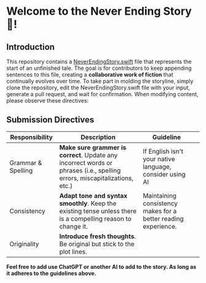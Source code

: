 # Welcome to the Never Ending Story 📜!
## Introduction

This repository contains a [NeverEndingStory.swift](https://github.com/username/NeverEndingStory/blob/main/NeverEndingStory.swift) file that represents the start of an unfinished tale. The goal is for contributors to keep appending sentences to this file, creating a **collaborative work of fiction** that continually evolves over time. To take part in molding the storyline, simply clone the repository, edit the NeverEndingStory.swift file with your input, generate a pull request, and wait for confirmation. When modifying content, please observe these directives:

## Submission Directives

| Responsibility | Description                               | Guideline                      |                                                             |
| ---             | ---                                       | ---                                  | ---                                                                        |
| Grammar & Spelling | **Make sure grammer is correct**. Update any incorrect words or phrases (i.e., spelling errors, miscapitalizations, etc.) | If English isn't your native language, consider using AI                                     |
| Consistency   | **Adapt tone and syntax smoothly**. Keep the existing tense unless there is a compelling reason to change it. | Maintaining consistency makes for a better reading experience.                                                           |
| Originality   | **Introduce fresh thoughts**. Be original but stick to the plot lines.

**Feel free to add use ChatGPT or another AI to add to the story. As long as it adheres to the guidelines above.**
